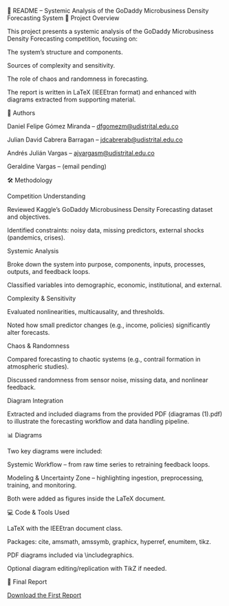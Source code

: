 📄 README – Systemic Analysis of the GoDaddy Microbusiness Density Forecasting System
📌 Project Overview

This project presents a systemic analysis of the GoDaddy Microbusiness Density Forecasting competition, focusing on:

The system’s structure and components.

Sources of complexity and sensitivity.

The role of chaos and randomness in forecasting.

The report is written in LaTeX (IEEEtran format) and enhanced with diagrams extracted from supporting material.

👥 Authors

Daniel Felipe Gómez Miranda – dfgomezm@udistrital.edu.co

Julian David Cabrera Barragan – jdcabrerab@udistrital.edu.co

Andrés Julián Vargas – ajvargasm@udistrital.edu.co

Geraldine Vargas – (email pending)

🛠 Methodology

Competition Understanding

Reviewed Kaggle’s GoDaddy Microbusiness Density Forecasting dataset and objectives.

Identified constraints: noisy data, missing predictors, external shocks (pandemics, crises).

Systemic Analysis

Broke down the system into purpose, components, inputs, processes, outputs, and feedback loops.

Classified variables into demographic, economic, institutional, and external.

Complexity & Sensitivity

Evaluated nonlinearities, multicausality, and thresholds.

Noted how small predictor changes (e.g., income, policies) significantly alter forecasts.

Chaos & Randomness

Compared forecasting to chaotic systems (e.g., contrail formation in atmospheric studies).

Discussed randomness from sensor noise, missing data, and nonlinear feedback.

Diagram Integration

Extracted and included diagrams from the provided PDF (diagramas (1).pdf) to illustrate the forecasting workflow and data handling pipeline.

📊 Diagrams

Two key diagrams were included:

Systemic Workflow – from raw time series to retraining feedback loops.

Modeling & Uncertainty Zone – highlighting ingestion, preprocessing, training, and monitoring.

Both were added as figures inside the LaTeX document.

💻 Code & Tools Used

LaTeX with the IEEEtran document class.

Packages: cite, amsmath, amssymb, graphicx, hyperref, enumitem, tikz.

PDF diagrams included via \includegraphics.

Optional diagram editing/replication with TikZ if needed.

📑 Final Report

[Download the First Report](./Workshop#1.pdf)
